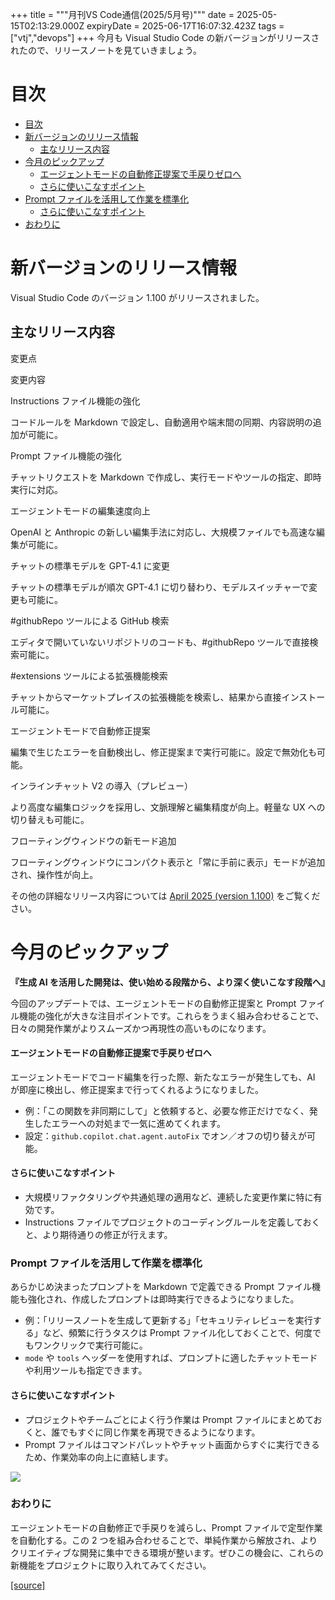 +++
title = """月刊VS Code通信(2025/5月号)"""
date = 2025-05-15T02:13:29.000Z
expiryDate = 2025-06-17T16:07:32.423Z
tags = ["vtj","devops"]
+++
今月も Visual Studio Code の新バージョンがリリースされたので、リリースノートを見ていきましょう。

目次
==

*   [目次](#目次)
*   [新バージョンのリリース情報](#新バージョンのリリース情報)
    *   [主なリリース内容](#主なリリース内容)
*   [今月のピックアップ](#今月のピックアップ)
    *   [エージェントモードの自動修正提案で手戻りゼロへ](#エージェントモードの自動修正提案で手戻りゼロへ)
    *   [さらに使いこなすポイント](#さらに使いこなすポイント)
*   [Prompt ファイルを活用して作業を標準化](#Prompt-ファイルを活用して作業を標準化)
    *   [さらに使いこなすポイント](#さらに使いこなすポイント-1)
*   [おわりに](#おわりに)

新バージョンのリリース情報
=============

Visual Studio Code のバージョン 1.100 がリリースされました。

主なリリース内容
--------

変更点

変更内容

Instructions ファイル機能の強化

コードルールを Markdown で設定し、自動適用や端末間の同期、内容説明の追加が可能に。

Prompt ファイル機能の強化

チャットリクエストを Markdown で作成し、実行モードやツールの指定、即時実行に対応。

エージェントモードの編集速度向上

OpenAI と Anthropic の新しい編集手法に対応し、大規模ファイルでも高速な編集が可能に。

チャットの標準モデルを GPT-4.1 に変更

チャットの標準モデルが順次 GPT-4.1 に切り替わり、モデルスイッチャーで変更も可能に。

#githubRepo ツールによる GitHub 検索

エディタで開いていないリポジトリのコードも、#githubRepo ツールで直接検索可能に。

#extensions ツールによる拡張機能検索

チャットからマーケットプレイスの拡張機能を検索し、結果から直接インストール可能に。

エージェントモードで自動修正提案

編集で生じたエラーを自動検出し、修正提案まで実行可能に。設定で無効化も可能。

インラインチャット V2 の導入（プレビュー）

より高度な編集ロジックを採用し、文脈理解と編集精度が向上。軽量な UX への切り替えも可能に。

フローティングウィンドウの新モード追加

フローティングウィンドウにコンパクト表示と「常に手前に表示」モードが追加され、操作性が向上。

その他の詳細なリリース内容については [April 2025 (version 1.100)](https://code.visualstudio.com/updates/v1_100) をご覧ください。

今月のピックアップ
=========

**『生成 AI を活用した開発は、使い始める段階から、より深く使いこなす段階へ』**

今回のアップデートでは、エージェントモードの自動修正提案と Prompt ファイル機能の強化が大きな注目ポイントです。これらをうまく組み合わせることで、日々の開発作業がよりスムーズかつ再現性の高いものになります。

#### エージェントモードの自動修正提案で手戻りゼロへ

エージェントモードでコード編集を行った際、新たなエラーが発生しても、AI が即座に検出し、修正提案まで行ってくれるようになりました。

*   例：「この関数を非同期にして」と依頼すると、必要な修正だけでなく、発生したエラーへの対処まで一気に進めてくれます。
*   設定：`github.copilot.chat.agent.autoFix` でオン／オフの切り替えが可能。

#### さらに使いこなすポイント

*   大規模リファクタリングや共通処理の適用など、連続した変更作業に特に有効です。
*   Instructions ファイルでプロジェクトのコーディングルールを定義しておくと、より期待通りの修正が行えます。

### Prompt ファイルを活用して作業を標準化

あらかじめ決まったプロンプトを Markdown で定義できる Prompt ファイル機能も強化され、作成したプロンプトは即時実行できるようになりました。

*   例：「リリースノートを生成して更新する」「セキュリティレビューを実行する」など、頻繁に行うタスクは Prompt ファイル化しておくことで、何度でもワンクリックで実行可能に。
*   `mode` や `tools` ヘッダーを使用すれば、プロンプトに適したチャットモードや利用ツールも指定できます。

#### さらに使いこなすポイント

*   プロジェクトやチームごとによく行う作業は Prompt ファイルにまとめておくと、誰でもすぐに同じ作業を再現できるようになります。
*   Prompt ファイルはコマンドパレットやチャット画面からすぐに実行できるため、作業効率の向上に直結します。

![](https://cdn-ak.f.st-hatena.com/images/fotolife/v/virtualtech/20250515/20250515111330.png)

### おわりに

エージェントモードの自動修正で手戻りを減らし、Prompt ファイルで定型作業を自動化する。この 2 つを組み合わせることで、単純作業から解放され、よりクリエイティブな開発に集中できる環境が整います。ぜひこの機会に、これらの新機能をプロジェクトに取り入れてみてください。

[[source]](https://devops-blog.virtualtech.jp/entry/20250515/1747275209)
